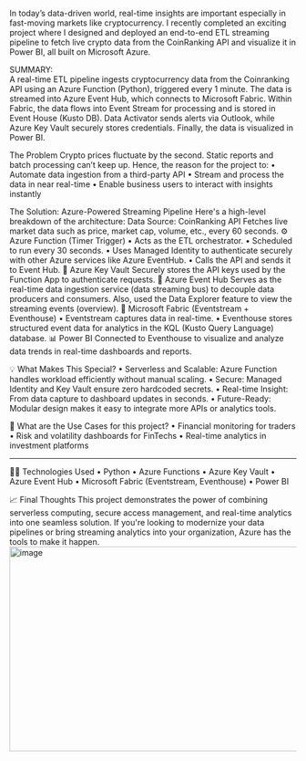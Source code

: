 In today’s data-driven world, real-time insights are important especially in fast-moving markets like cryptocurrency. I recently completed an exciting project where I designed and deployed an end-to-end ETL streaming pipeline to fetch live crypto data from the CoinRanking API and visualize it in Power BI, all built on Microsoft Azure.

SUMMARY:   
A real-time ETL pipeline ingests cryptocurrency data from the Coinranking API using an Azure Function (Python), triggered every 1 minute. The data is streamed into Azure Event Hub, which connects to Microsoft Fabric. Within Fabric, the data flows into Event Stream for processing and is stored in Event House (Kusto DB). Data Activator sends alerts via Outlook, while Azure Key Vault securely stores credentials. Finally, the data is visualized in Power BI.


The Problem 
Crypto prices fluctuate by the second. Static reports and batch processing can’t keep up. Hence, the reason for the project to:
•	Automate data ingestion from a third-party API
•	Stream and process the data in near real-time
•	Enable business users to interact with insights instantly

The Solution: Azure-Powered Streaming Pipeline
Here's a high-level breakdown of the architecture:
Data Source: CoinRanking API
Fetches live market data such as price, market cap, volume, etc., every 60 seconds.
⚙️ Azure Function (Timer Trigger)
•	Acts as the ETL orchestrator.
•	Scheduled to run every 30 seconds.
•	Uses Managed Identity to authenticate securely with other Azure services like Azure EventHub.
•	Calls the API and sends it to Event Hub.
🔐 Azure Key Vault
Securely stores the API keys used by the Function App to authenticate requests.
🧵 Azure Event Hub
Serves as the real-time data ingestion service (data streaming bus) to decouple data producers and consumers. Also, used the Data Explorer feature to view the streaming events (overview).
🧩 Microsoft Fabric (Eventstream + Eventhouse)
•	Eventstream captures data in real-time.
•	Eventhouse stores structured event data for analytics in the KQL (Kusto Query Language) database.
📊 Power BI
Connected to Eventhouse to visualize and analyze data trends in real-time dashboards and reports.

💡 What Makes This Special?
•	Serverless and Scalable: Azure Function handles workload efficiently without manual scaling. 
•	Secure: Managed Identity and Key Vault ensure zero hardcoded secrets.
•	Real-time Insight: From data capture to dashboard updates in seconds.
•	Future-Ready: Modular design makes it easy to integrate more APIs or analytics tools.

🎯 What are the Use Cases for this project?
•	Financial monitoring for traders
•	Risk and volatility dashboards for FinTechs
•	Real-time analytics in investment platforms
________________________________________
👨‍💻 Technologies Used
•	Python 
•	Azure Functions
•	Azure Key Vault
•	Azure Event Hub
•	Microsoft Fabric (Eventstream, Eventhouse)
•	Power BI

📈 Final Thoughts
This project demonstrates the power of combining serverless computing, secure access management, and real-time analytics into one seamless solution. If you're looking to modernize your data pipelines or bring streaming analytics into your organization, Azure has the tools to make it happen.
<img width="890" height="359" alt="image" src="https://github.com/user-attachments/assets/957327d0-bb09-468a-b233-07f91ec58f4d" />



